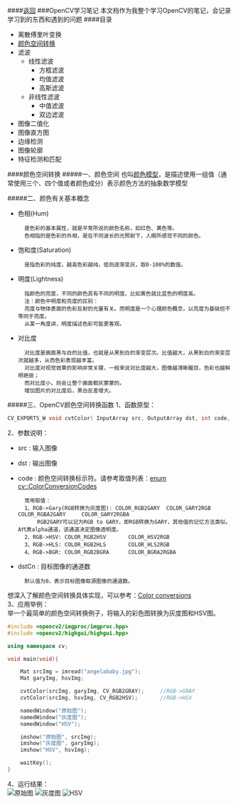 ####[返回](../README.md/#目录)
###OpenCV学习笔记
本文档作为我整个学习OpenCV的笔记，会记录学习到的东西和遇到的问题
####目录
* 离散傅里叶变换
* [颜色空间转换](./leaning.md/#颜色空间转换)
* 滤波
  * 线性滤波
    * 方框滤波
    * 均值滤波
    * 高斯滤波
  * 非线性滤波
    * 中值滤波
    * 双边滤波
* 图像二值化
* 图像直方图
* 边缘检测
* 图像轮廓
* 特征检测和匹配

####颜色空间转换
#####一、颜色空间
也叫[颜色模型](http://baike.baidu.com/link?url=OPAa5xlTEK1f_zui9WWGJuk_AKQ3gtKb6H1bR2hwdd6oOO-ZNqcX5ZL5hCm_tkSAQOmVWWvVoN-6aNrAiPOQnq)，是描述使用一组值（通常使用三个、四个值或者颜色成分）表示颜色方法的抽象数学模型

#####二、颜色有关基本概念
* 色相(Hum)

		是色彩的基本属性，就是平常所说的颜色名称，如红色、黄色等。
		色相指的是色彩的外相，是在不同波长的光照射下，人眼所感觉不同的颜色。

* 饱和度(Saturation)

		是指色彩的纯度，越高色彩越纯，低则逐渐变灰，取0-100%的数值。

* 明度(Lightness)

		指颜色的亮度，不同的颜色具有不同的明度。比如黄色就比蓝色的明度高。
		注：颜色中明度和亮度的区别：
		亮度与物体表面的色彩反射的光量有关。而明度是一个心理颜色概念，以亮度为基础但不等同于亮度。
		从某一角度讲，明度描述色彩可能更客观。

* 对比度

		对比度是画面黑与白的比值，也就是从黑到白的渐变层次。比值越大，从黑到白的渐变层次就越多，从而色彩表现越丰富。
		对比度对视觉效果的影响非常关键，一般来说对比度越大，图像越清晰醒目，色彩也越鲜明艳丽；
		而对比度小，则会让整个画面都灰蒙蒙的。
		增加图片的对比度后，黑白反差增大。

#####三、OpenCV颜色空间转换函数
1、函数原型：<br>
```cpp
CV_EXPORTS_W void cvtColor( InputArray src, OutputArray dst, int code, int dstCn = 0 );
```
2、参数说明：<br>
* src	:	输入图像
* dst	:	输出图像
* code	:	颜色空间转换标示符。请参考取值列表：[enum cv::ColorConversionCodes](http://docs.opencv.org/3.0.0/d7/d1b/group__imgproc__misc.html#ga4e0972be5de079fed4e3a10e24ef5ef0)

		常用取值：
		1、RGB->Gary(RGB转换为灰度图):	COLOR_RGB2GARY	COLOR_GARY2RGB	COLOR_RGBA2GARY		COLOR_GARY2RGBA
			RGB2GARY可以记为RGB to GARY，即RGB转换为GARY，其他值的记忆方法类似。A代表alpha通道，该通道决定图像透明度。
		2、RGB->HSV:	COLOR_RGB2HSV		COLOR_HSV2RGB
		3、RGB->HLS:	COLOR_RGB2HLS		COLOR_HLS2RGB
		4、RGB->BGR:	COLOR_RGB2BGRA		COLOR_BGRA2RGBA

* dstCn	:	目标图像的通道数

		默认值为0，表示目标图像取源图像的通道数。
想深入了解颜色空间转换具体实现，可以参考：[Color conversions](http://docs.opencv.org/3.0.0/de/d25/imgproc_color_conversions.html)<br> 
3、应用举例：<br>
举一个最简单的颜色空间转换例子，将输入的彩色图转换为灰度图和HSV图。
```cpp
#include <opencv2/imgproc/imgproc.hpp>
#include <opencv2/highgui/highgui.hpp>

using namespace cv;

void main(void){

	Mat srcImg = imread("angelababy.jpg");
	Mat garyImg, hsvImg;

	cvtColor(srcImg, garyImg, CV_RGB2GRAY);		//RGB->GRAY
	cvtColor(srcImg, hsvImg, CV_RGB2HSV);		//RGB->HSV

	namedWindow("原始图");
	namedWindow("灰度图");
	namedWindow("HSV");

	imshow("原始图", srcImg);
	imshow("灰度图", garyImg);
	imshow("HSV", hsvImg);

	waitKey();
}
```
4、运行结果：<br>
![原始图](http://i3.piimg.com/2fa38040bc980230t.jpg)	![灰度图](http://i3.piimg.com/46711cda6ce58608t.jpg)	![HSV](http://i3.piimg.com/1355fee6ba86ac8ct.jpg)
